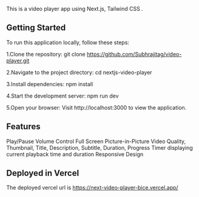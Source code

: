 This is a video player app using Next.js, Tailwind CSS .

## Getting Started

To run this application locally, follow these steps:

1.Clone the repository:
git clone https://github.com/Subhrajitag/video-player.git

2.Navigate to the project directory:
cd nextjs-video-player

3.Install dependencies:
npm install

4.Start the development server:
npm run dev

5.Open your browser:
Visit http://localhost:3000 to view the application.

## Features

Play/Pause
Volume Control
Full Screen
Picture-in-Picture
Video Quality, Thumbnail, Title, Description, Subtitle, Duration, Progress
Timer displaying current playback time and duration
Responsive Design


## Deployed in Vercel

The deployed vercel url is https://next-video-player-bice.vercel.app/